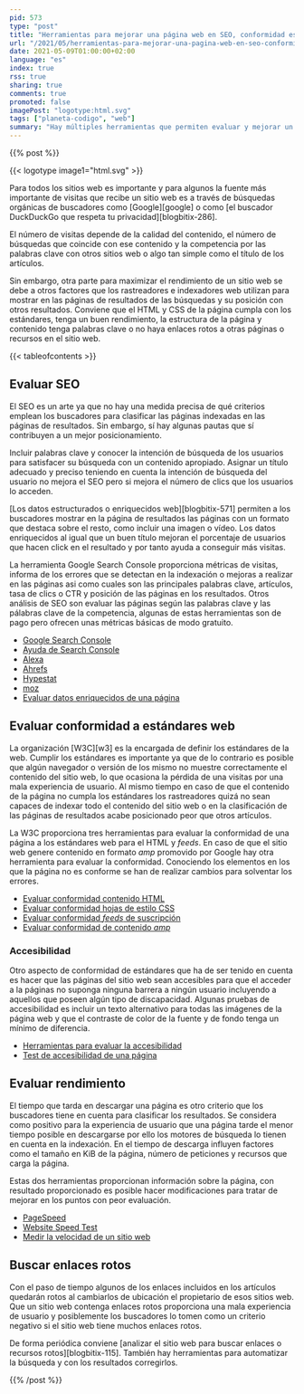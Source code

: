 ```yaml
---
pid: 573
type: "post"
title: "Herramientas para mejorar una página web en SEO, conformidad estándares y rendimiento"
url: "/2021/05/herramientas-para-mejorar-una-pagina-web-en-seo-conformidad-estandares-y-rendimiento/"
date: 2021-05-09T01:00:00+02:00
language: "es"
index: true
rss: true
sharing: true
comments: true
promoted: false
imagePost: "logotype:html.svg"
tags: ["planeta-codigo", "web"]
summary: "Hay múltiples herramientas que permiten evaluar y mejorar un sitio web en la conformidad de estándares web, rendimiento y SEO. Con los resultados de estas herramientas se han de realizar correcciones en el sitio web para mejorar las páginas del sitio web. La conformidad a estándares web, rendimiento, SEO y enlaces rotos son criterios por los que los buscadores clasifican las páginas en las páginas de resultados. Con un mejor posicionamiento es posible mejorar el número de visitas que los buscadores atraen al sitio web y realizando cambios mejorar la experiencia de usuario."
---
```


{{% post %}}

{{< logotype image1="html.svg" >}}

Para todos los sitios web es importante y para algunos la fuente más importante de visitas que recibe un sitio web es a través de búsquedas orgánicas de buscadores como [Google][google] o como [el buscador DuckDuckGo que respeta tu privacidad][blogbitix-286].

El número de visitas depende de la calidad del contenido, el número de búsquedas que coincide con ese contenido y la competencia por las palabras clave con otros sitios web o algo tan simple como el título de los artículos.

Sin embargo, otra parte para maximizar el rendimiento de un sitio web se debe a otros factores que los rastreadores e indexadores web utilizan para mostrar en las páginas de resultados de las búsquedas y su posición con otros resultados. Conviene que el HTML y CSS de la página cumpla con los estándares, tenga un buen rendimiento, la estructura de la página y contenido tenga palabras clave o no haya enlaces rotos a otras páginas o recursos en el sitio web.

{{< tableofcontents >}}

## Evaluar SEO

El SEO es un arte ya que no hay una medida precisa de qué criterios emplean los buscadores para clasificar las páginas indexadas en las páginas de resultados. Sin embargo, sí hay algunas pautas que sí contribuyen a un mejor posicionamiento.

Incluir palabras clave y conocer la intención de búsqueda de los usuarios para satisfacer su búsqueda con un contenido apropiado. Asignar un título adecuado y preciso teniendo en cuenta la intención de búsqueda del usuario no mejora el SEO pero si mejora el número de clics que los usuarios lo acceden.

[Los datos estructurados o enriquecidos web][blogbitix-571] permiten a los buscadores mostrar en la página de resultados las páginas con un formato que destaca sobre el resto, como incluir una imagen o vídeo. Los datos enriquecidos al igual que un buen título mejoran el porcentaje de usuarios que hacen click en el resultado y por tanto ayuda a conseguir más visitas.

La herramienta Google Search Console proporciona métricas de visitas, informa de los errores que se detectan en la indexación o mejoras a realizar en las páginas asi como cuales son las principales palabras clave, artículos, tasa de clics o CTR y posición de las páginas en los resultados. Otros análisis de SEO son evaluar las páginas según las palabras clave y las pálabras clave de la competencia, algunas de estas herramientas son de pago pero ofrecen unas métricas básicas de modo gratuito.

* [Google Search Console](https://search.google.com/search-console)
* [Ayuda de Search Console](https://support.google.com/webmasters/topic/9456557?hl=es&ref_topic=4558844)
* [Alexa](https://www.alexa.com/siteinfo/picodotdev.github.io)
* [Ahrefs](https://ahrefs.com/)
* [Hypestat](https://hypestat.com/info/picodotdev.github.io)
* [moz](https://moz.com/domain-analysis?site=picodotdev.github.io)
* [Evaluar datos enriquecidos de una página](https://search.google.com/test/rich-results)

## Evaluar conformidad a estándares web

La organización [W3C][w3] es la encargada de definir los estándares de la web. Cumplir los estándares es importante ya que de lo contrario es posible que algún navegador o versión de los mismo no muestre correctamente el contenido del sitio web, lo que ocasiona la pérdida de una visitas por una mala experiencia de usuario. Al mismo tiempo en caso de que el contenido de la página no cumpla los estándares los rastreadores quizá no sean capaces de indexar todo el contenido del sitio web o en la clasificación de las páginas de resultados acabe posicionado peor que otros artículos.

La W3C proporciona tres herramientas para evaluar la conformidad de una página a los estándares web para el HTML y _feeds_. En caso de que el sitio web genere contenido en formato _amp_ promovido por Google hay otra herramienta para evaluar la conformidad. Conociendo los elementos en los que la página no es conforme se han de realizar cambios para solventar los errores.

* [Evaluar conformidad contenido HTML](https://validator.w3.org/)
* [Evaluar conformidad hojas de estilo CSS](https://jigsaw.w3.org/css-validator/)
* [Evaluar conformidad _feeds_ de suscripción](https://validator.w3.org/feed/check.cgi)
* [Evaluar conformidad de contenido _amp_](https://validator.ampproject.org/)

### Accesibilidad

Otro aspecto de conformidad de estándares que ha de ser tenido en cuenta es hacer que las páginas del sitio web sean accesibles para que el acceder a la páginas no suponga ninguna barrera a ningún usuario incluyendo a aquellos que poseen algún tipo de discapacidad. Algunas pruebas de accesibilidad es incluir un texto alternativo para todas las imágenes de la página web y que el contraste de color de la fuente y de fondo tenga un mínimo de diferencia.

* [Herramientas para evaluar la accesibilidad](https://www.w3.org/WAI/ER/tools/)
* [Test de accesibilidad de una página](https://www.webaccessibility.com/)

## Evaluar rendimiento

El tiempo que tarda en descargar una página es otro criterio que los buscadores tiene en cuenta para clasificar los resultados. Se considera como positivo para la experiencia de usuario que una página tarde el menor tiempo posible en descargarse por ello los motores de búsqueda lo tienen en cuenta en la indexación. En el tiempo de descarga influyen factores como el tamaño en KiB de la página, número de peticiones y recursos que carga la página.

Estas dos herramientas proporcionan información sobre la página, con resultado proporcionado es posible hacer modificaciones para tratar de mejorar en los puntos con peor evaluación.

* [PageSpeed](https://developers.google.com/speed/pagespeed/insights/)
* [Website Speed Test](https://webspeedtest.cloudinary.com/)
* [Medir la velocidad de un sitio web](https://gtmetrix.com/)

## Buscar enlaces rotos

Con el paso de tiempo algunos de los enlaces incluidos en los artículos quedarán rotos al cambiarlos de ubicación el propietario de esos sitios web. Que un sitio web contenga enlaces rotos proporciona una mala experiencia de usuario y posiblemente los buscadores lo tomen como un criterio negativo si el sitio web tiene muchos enlaces rotos.

De forma periódica conviene [analizar el sitio web para buscar enlaces o recursos rotos][blogbitix-115]. También hay herramientas para automatizar la búsqueda y con los resultados corregirlos.

{{% /post %}}
